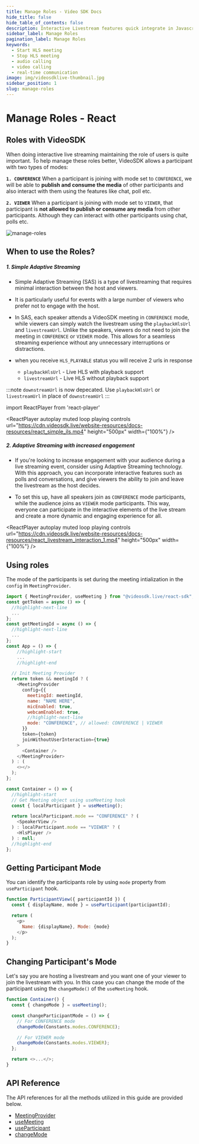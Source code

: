 ```yaml
---
title: Manage Roles - Video SDK Docs
hide_title: false
hide_table_of_contents: false
description: Interactive Livestream features quick integrate in Javascript, React JS, Android, IOS, React Native, Flutter with Video SDK to add live video & audio conferencing to your applications.
sidebar_label: Manage Roles
pagination_label: Manage Roles
keywords:
  - Start HLS meeting
  - Stop HLS meeting
  - audio calling
  - video calling
  - real-time communication
image: img/videosdklive-thumbnail.jpg
sidebar_position: 1
slug: manage-roles
---
```


# Manage Roles - React

## Roles with VideoSDK

When doing interactive live streaming maintaining the role of users is quite important. To help manage these roles better, VideoSDK allows a participant with two types of modes:

**`1. CONFERENCE`** When a participant is joining with mode set to `CONFERENCE`, we will be able to **publish and consume the media** of other participants and also interact with them using the features like chat, poll etc.

**`2. VIEWER`** When a participant is joining with mode set to `VIEWER`, that participant is **not allowed to publish or consume any media** from other participants. Although they can interact with other participants using chat, polls etc.

![manage-roles](https://cdn.videosdk.live/website-resources/docs-resources/meeting_modes.jpg)

## When to use the Roles?

##### 1. Simple Adaptive Streaming

- Simple Adaptive Streaming (SAS) is a type of livestreaming that requires minimal interaction between the host and viewers.

- It is particularly useful for events with a large number of viewers who prefer not to engage with the host.

- In SAS, each speaker attends a VideoSDK meeting in `CONFERENCE` mode, while viewers can simply watch the livestream using the `playbackHlsUrl` and `livestreamUrl`. Unlike the speakers, viewers do not need to join the meeting in `CONFERENCE` or `VIEWER` mode. This allows for a seamless streaming experience without any unnecessary interruptions or distractions.
- when you receive `HLS_PLAYABLE` status you will receive 2 urls in response
  - `playbackHlsUrl` - Live HLS with playback support
  - `livestreamUrl` - Live HLS without playback support

:::note
`downstreamUrl` is now depecated. Use `playbackHlsUrl` or `livestreamUrl` in place of `downstreamUrl`
:::

import ReactPlayer from 'react-player'

<div style={{textAlign: 'center'}}>

<ReactPlayer autoplay muted loop playing controls url="https://cdn.videosdk.live/website-resources/docs-resources/react_simple_ils.mp4" height="500px" width={"100%"} />

</div>

##### 2. Adaptive Streaming with increased engagement

- If you're looking to increase engagement with your audience during a live streaming event, consider using Adaptive Streaming technology. With this approach, you can incorporate interactive features such as polls and conversations, and give viewers the ability to join and leave the livestream as the host decides.

- To set this up, have all speakers join as `CONFERENCE` mode participants, while the audience joins as `VIEWER` mode participants. This way, everyone can participate in the interactive elements of the live stream and create a more dynamic and engaging experience for all.

<div style={{textAlign: 'center'}}>

<ReactPlayer autoplay muted loop playing controls url="https://cdn.videosdk.live/website-resources/docs-resources/react_livestream_interaction_1.mp4" height="500px" width={"100%"} />

</div>

## Using roles

The mode of the participants is set during the meeting intialization in the `config` in `MeetingProvider`.

```js
import { MeetingProvider, useMeeting } from "@videosdk.live/react-sdk";
const getToken = async () => {
  //highlight-next-line
  ...
};
const getMeetingId = async () => {
  //highlight-next-line
  ...
};
const App = () => {
    //highlight-start
    ...
    //highlight-end

  // Init Meeting Provider
  return token && meetingId ? (
    <MeetingProvider
      config={{
        meetingId: meetingId,
        name: "NAME HERE",
        micEnabled: true,
        webcamEnabled: true,
        //highlight-next-line
        mode: "CONFERENCE", // allowed: CONFERENCE | VIEWER
      }}
      token={token}
      joinWithoutUserInteraction={true}
    >
      <Container />
    </MeetingProvider>
  ) : (
    <></>
  );
};

const Container = () => {
  //highlight-start
  // Get Meeting object using useMeeting hook
  const { localParticipant } = useMeeting();

  return localParticipant.mode == "CONFERENCE" ? (
    <SpeakerView />
  ) : localParticipant.mode == "VIEWER" ? (
    <HlsPlayer />
  ) : null;
  //highlight-end
};

```

## Getting Participant Mode

You can identify the participants role by using `mode` property from `useParticipant` hook.

```js
function ParticipantView({ participantId }) {
  const { displayName, mode } = useParticipant(participantId);

  return (
    <p>
      Name: {displayName}, Mode: {mode}
    </p>
  );
}
```

## Changing Participant's Mode

Let's say you are hosting a livestream and you want one of your viewer to join the livestream with you. In this case you can change the mode of the participant using the `changeMode()` of the `useMeeting` hook.

```js
function Container() {
  const { changeMode } = useMeeting();

  const changeParticipantMode = () => {
    // For CONFERENCE mode
    changeMode(Constants.modes.CONFERENCE);

    // For VIEWER mode
    changeMode(Constants.modes.VIEWER);
  };

  return <>...</>;
}
```

## API Reference

The API references for all the methods utilized in this guide are provided below.

- [MeetingProvider](/react/api/sdk-reference/meeting-provider)
- [useMeeting](/react/api/sdk-reference/use-meeting/introduction)
- [useParticipant](/react/api/sdk-reference/use-participant/introduction)
- [changeMode](/react/api/sdk-reference/use-meeting/methods#changemode)
